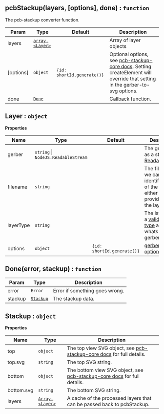 <a name="pcbStackup"></a>

## pcbStackup(layers, [options], done) : <code>function</code>
The pcb-stackup converter function.

| Param     | Type                                       | Default                               | Description                                                                                                                                                                                                 |
| --------- | ------------------------------------------ | ------------------------------------- | ----------------------------------------------------------------------------------------------------------------------------                                                                                |
| layers    | <code>[array.&lt;Layer&gt;](#Layer)</code> |                                       | Array of layer objects                                                                                                                                                                                      |
| [options] | <code>object</code>                        | <code>{id: shortId.generate()}</code> | Optional options, see [pcb-stackup-core docs](https://github.com/tracespace/pcb-stackup-core/blob/master/README.md#options). Setting createElement will override that setting in the gerber-to-svg options. |
| done      | <code>[Done](#Done)</code>                 |                                       | Callback function.                                                                                                                                                                                          |

<a name="Layer"></a>

## Layer : <code>object</code>
**Properties**

| Name      | Type                                                          | Default                               | Description                                                                                                                                |
| --------- | ------------------------------------------------------------- | ------------------------------------- | ------------------------------------------------------------------------------------------------------------------------------------------ |
| gerber    | <code>string</code> &#124; <code>NodeJS.ReadableStream</code> |                                       | The gerber data as a string or [ReadableStream](https://nodejs.org/api/stream.html#stream_readable_streams)                                |
| filename  | <code>string</code>                                           |                                       | The filename so we can try and identify the type of the layer. You either have to provide this or the layerType.                           |
| layerType | <code>string</code>                                           |                                       | The layer type, a [valid layer type](https://github.com/tracespace/whats-that-gerber#layer-types-and-names) as given by whats-that-gerber. |
| options   | <code>object</code>                                           | <code>{id: shortId.generate()}</code> | [gerber-to-svg options](https://github.com/mcous/gerber-to-svg/blob/master/API.md#options)                                                 |

<a name="Done"></a>

## Done(error, stackup) : <code>function</code>

| Param   | Type                             | Description                    |
| ------- | -------------------------------- | ------------------------------ |
| error   | <code>Error</code>               | Error if something goes wrong. |
| stackup | <code>[Stackup](#Stackup)</code> | The stackup data.              |

<a name="Stackup"></a>

## Stackup : <code>object</code>
**Properties**

| Name       | Type                                       | Description                                                                                                                                           |
| ---------- | ------------------------------------------ | ----------------------------------------------------------------------------------------------------------------------------------------------------- |
| top        | <code>object</code>                        | The top view SVG object, see [pcb-stackup-core docs](https://github.com/tracespace/pcb-stackup-core/blob/master/README.md#usage) for full details.    |
| top.svg    | <code>string</code>                        | The top SVG string.                                                                                                                                   |
| bottom     | <code>object</code>                        | The bottom view SVG object, see [pcb-stackup-core docs](https://github.com/tracespace/pcb-stackup-core/blob/master/README.md#usage) for full details. |
| bottom.svg | <code>string</code>                        | The bottom SVG string.                                                                                                                                |
| layers     | <code>[Array.&lt;Layer&gt;](#Layer)</code> | A cache of the processed layers that can be passed back to pcbStackup.                                                                                |
